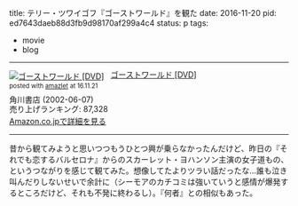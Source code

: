 title: テリー・ツワイゴフ『ゴーストワールド』を観た
date: 2016-11-20
pid: ed7643daeb88d3fb9d98170af299a4c4
status: p
tags:
- movie
- blog
---

<div class="amazlet-box" style="margin-bottom:0px;"><div class="amazlet-image" style="float:left;margin:0px 12px 1px 0px;"><a href="http://www.amazon.co.jp/exec/obidos/ASIN/B000064819/dotimpact-22/ref=nosim/" name="amazletlink" target="_blank"><img src="http://ecx.images-amazon.com/images/I/218S6DF02EL._SL160_.jpg" alt="ゴーストワールド [DVD]" style="border: none;" /></a></div><div class="amazlet-info" style="line-height:120%; margin-bottom: 10px"><div class="amazlet-name" style="margin-bottom:10px;line-height:120%"><a href="http://www.amazon.co.jp/exec/obidos/ASIN/B000064819/dotimpact-22/ref=nosim/" name="amazletlink" target="_blank">ゴーストワールド [DVD]</a><div class="amazlet-powered-date" style="font-size:80%;margin-top:5px;line-height:120%">posted with <a href="http://www.amazlet.com/" title="amazlet" target="_blank">amazlet</a> at 16.11.21</div></div><div class="amazlet-detail">角川書店 (2002-06-07)<br />売り上げランキング: 87,328<br /></div><div class="amazlet-sub-info" style="float: left;"><div class="amazlet-link" style="margin-top: 5px"><a href="http://www.amazon.co.jp/exec/obidos/ASIN/B000064819/dotimpact-22/ref=nosim/" name="amazletlink" target="_blank">Amazon.co.jpで詳細を見る</a></div></div></div><div class="amazlet-footer" style="clear: left"></div></div>

---- 

昔から観てみようと思いつつもうひとつ興が乗らなかったんだけど、昨日の『それでも恋するバルセロナ』からのスカーレット・ヨハンソン主演の女子道もの、というつながりを感じて観てみた。想像してたよりツラい話だったな…誰も泣き叫んだりしないせいで余計に（シーモアのカチコミは強いていうと感情が爆発するところだけど、それも不発に終わるし）。『何者』との相似もあった。